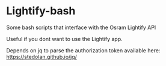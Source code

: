 # Lightify-bash
Some bash scripts that interface with the Osram Lightify API

Useful if you dont want to use the Lightify app.

Depends on jq to parse the authorization token available here: https://stedolan.github.io/jq/
